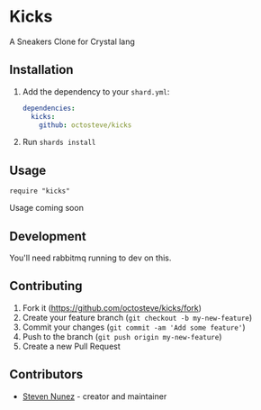 # Kicks
A Sneakers Clone for Crystal lang

## Installation

1. Add the dependency to your `shard.yml`:

   ```yaml
   dependencies:
     kicks:
       github: octosteve/kicks
   ```

2. Run `shards install`

## Usage

```crystal
require "kicks"
```

Usage coming soon
## Development

You'll need rabbitmq running to dev on this.
## Contributing

1. Fork it (<https://github.com/octosteve/kicks/fork>)
2. Create your feature branch (`git checkout -b my-new-feature`)
3. Commit your changes (`git commit -am 'Add some feature'`)
4. Push to the branch (`git push origin my-new-feature`)
5. Create a new Pull Request

## Contributors

- [Steven Nunez](https://github.com/octosteve) - creator and maintainer
